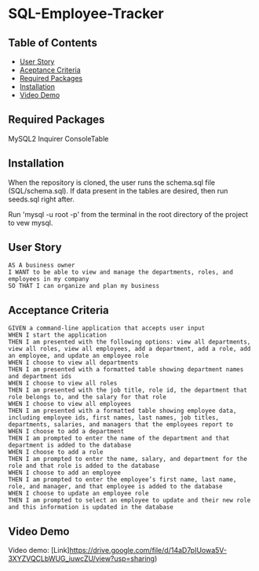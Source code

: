 # SQL-Employee-Tracker

## Table of Contents
* [User Story](#user-story)
* [Aceptance Criteria](#acceptance-criteria)
* [Required Packages](#required-packages)
* [Installation](#installation)
* [Video Demo](#video-demo)


## Required Packages

MySQL2
Inquirer
ConsoleTable

## Installation

When the repository is cloned, the user runs the schema.sql file (SQL/schema.sql). If data present in the tables are desired, then run seeds.sql right after.

Run 'mysql -u root -p' from the terminal in the root directory of the project to vew mysql.

## User Story
```
AS A business owner
I WANT to be able to view and manage the departments, roles, and employees in my company
SO THAT I can organize and plan my business
```

## Acceptance Criteria

```
GIVEN a command-line application that accepts user input
WHEN I start the application
THEN I am presented with the following options: view all departments, view all roles, view all employees, add a department, add a role, add an employee, and update an employee role
WHEN I choose to view all departments
THEN I am presented with a formatted table showing department names and department ids
WHEN I choose to view all roles
THEN I am presented with the job title, role id, the department that role belongs to, and the salary for that role
WHEN I choose to view all employees
THEN I am presented with a formatted table showing employee data, including employee ids, first names, last names, job titles, departments, salaries, and managers that the employees report to
WHEN I choose to add a department
THEN I am prompted to enter the name of the department and that department is added to the database
WHEN I choose to add a role
THEN I am prompted to enter the name, salary, and department for the role and that role is added to the database
WHEN I choose to add an employee
THEN I am prompted to enter the employee’s first name, last name, role, and manager, and that employee is added to the database
WHEN I choose to update an employee role
THEN I am prompted to select an employee to update and their new role and this information is updated in the database
```
## Video Demo
Video demo: [Link]https://drive.google.com/file/d/14aD7pIUowa5V-3XYZVQCLbWUG_iuwcZU/view?usp=sharing)